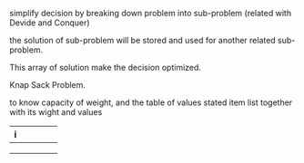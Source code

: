 simplify decision by breaking down problem into sub-problem (related with Devide and Conquer)

the solution of sub-problem will be stored and used for another related sub-problem.

This array of solution make the decision optimized.

Knap Sack Problem.

to know capacity of weight, and the table of values stated item list together with its wight and values 

| i  |   |   |   |   |
|---|---|---|---|---|
|   |   |   |   |   |
|   |   |   |   |   |
|   |   |   |   |   |
